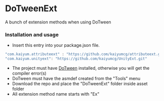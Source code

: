 # DoTweenExt
A bunch of extension methods when using DoTween

### Installation and usage
* Insert this entry into your package.json file.
```C#
"com.kaiyum.attributeext" : "https://github.com/kaiyumcg/attributeext.git"
"com.kaiyum.unityext": "https://github.com/kaiyumcg/UnityExt.git"
```
* The project must have [DoTween](http://dotween.demigiant.com/documentation.php) installed, otherwise you will get the compiler error(s)
* DoTween must have the asmdef created from the "Tools" menu
* Download the repo and place the "DoTweenExt" folder inside asset folder
* All extension method name starts with "Ex"
